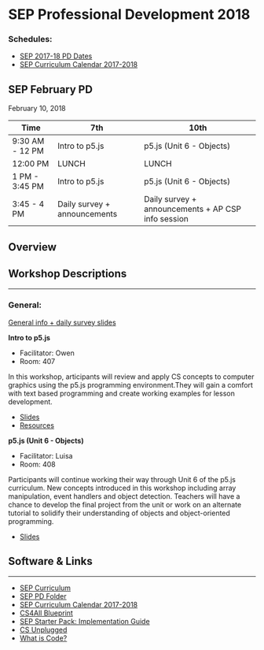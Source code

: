 # SEP Professional Development 2018

### Schedules:
* [SEP 2017-18 PD Dates](https://drive.google.com/open?id=0B3omYkYPfQ0yWXpHRlNla2NMM1U)
* [SEP Curriculum Calendar 2017-2018](https://drive.google.com/open?id=1tnvlHdIT_-7ACauHstNih9gdVIMJRoN4MNj_qMnnzM4)

## SEP February PD
February 10, 2018

| Time |  7th | 10th
| -----|-------| ------- |
9:30 AM - 12 PM | Intro to p5.js | p5.js (Unit 6 - Objects) 
12:00 PM |LUNCH|LUNCH|LUNCH
1 PM - 3:45 PM | Intro to p5.js | p5.js (Unit 6 - Objects)
3:45 - 4 PM | Daily survey + announcements |Daily survey + announcements + AP CSP info session

## Overview

## Workshop Descriptions
***
###  General:

[General info + daily survey slides]()

**Intro to p5.js**
* Facilitator: Owen
* Room: 407

In this workshop, articipants will review and apply CS concepts to computer graphics using the p5.js programming environment.They will gain a comfort with text based programming and create working examples for lesson development.

* [Slides]()
* [Resources]()

**p5.js (Unit 6 - Objects)**
* Facilitator: Luisa
* Room: 408

Participants will continue working their way through Unit 6 of the p5.js curriculum. New concepts introduced in this workshop including array manipulation, event handlers and object detection. Teachers will have a chance to develop the final project from the unit or work on an alternate tutorial to solidify their understanding of objects and object-oriented programming.


* [Slides]()


## <a name="links">Software & Links</a>
***

*   [SEP Curriculum](https://drive.google.com/open?id=0B8D2ft9M8qQCamQwZGpJMEU2TEk)
* [SEP PD Folder](https://drive.google.com/open?id=0B8D2ft9M8qQCYXY2V3VndWNob0E)
*   [SEP Curriculum Calendar 2017-2018](https://drive.google.com/open?id=1tnvlHdIT_-7ACauHstNih9gdVIMJRoN4MNj_qMnnzM4)
*   [CS4All Blueprint](http://blueprint.cs4all.nyc/)
*   [SEP Starter Pack: Implementation Guide](https://drive.google.com/a/strongschools.nyc/file/d/0B1tN9SuyE6fxOHJOZkxsYURPRHc/view)
*   [CS Unplugged](http://csunplugged.org/)
*   [What is Code?](https://www.bloomberg.com/graphics/2015-paul-ford-what-is-code/)
